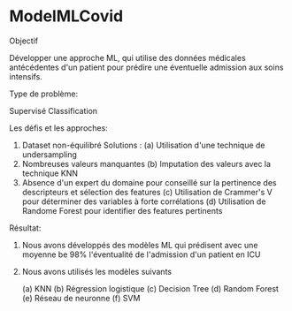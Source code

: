 # ModelMLCovid
Objectif

Développer une approche ML, qui utilise des données médicales antécédentes d'un  patient pour prédire une éventuelle admission aux soins intensifs.

Type de problème:

Supervisé
Classification

Les défis et les approches:

1. Dataset non-équilibré 
    Solutions : 
    (a) Utilisation d'une technique de undersampling
2. Nombreuses valeurs manquantes
    (b) Imputation des valeurs avec la technique KNN
3. Absence d'un expert du domaine pour conseillé sur la pertinence des descripteurs et sélection des features
    (c) Utilisation de Crammer's V pour déterminer des variables à forte corrélations
    (d) Utilisation de Randome Forest pour identifier des features pertinents

Résultat:

1. Nous avons développés des modèles ML qui prédisent avec une moyenne be 98% l'éventualité de l'admission d'un patient en ICU
2. Nous avons utilisés les modèles suivants

    (a) KNN
    (b) Régression logistique
    (c) Decision Tree
    (d) Random Forest
    (e) Réseau de neuronne
    (f) SVM

